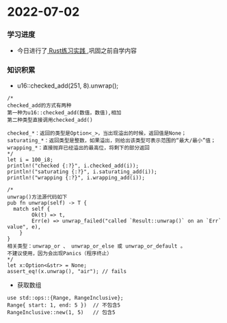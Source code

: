 # 2022-07-02

### 学习进度

- 今日进行了[ Rust练习实践 ](https://zh.practice.rs/),巩固之前自学内容

### 知识积累

-  u16::checked_add(251, 8).unwrap();
```
/*
checked_add的方式有两种
第一种为u16::checked_add(数值，数值),相加
第二种类型直接调用checked_add()

checked_*：返回的类型是Option<_>，当出现溢出的时候，返回值是None；
saturating_*：返回类型是整数，如果溢出，则给出该类型可表示范围的“最大/最小”值；
wrapping_*：直接抛弃已经溢出的最高位，将剩下的部分返回
*/
let i = 100_i8;
println!("checked {:?}", i.checked_add(i));
println!("saturating {:?}", i.saturating_add(i));
println!("wrapping {:?}", i.wrapping_add(i));

/*
unwrap()方法源代码如下
pub fn unwrap(self) -> T {
  match self {
        Ok(t) => t,
        Err(e) => unwrap_failed("called `Result::unwrap()` on an `Err` value", e),
    }
}
相关类型：unwrap_or 、 unwrap_or_else 或 unwrap_or_default 。
不建议使用，因为会出现Panics（程序终止）
*/ 
let x:Option<&str> = None;
assert_eq!(x.unwrap(), "air"); // fails
```

- 获取数组
```
use std::ops::{Range, RangeInclusive};
Range{ start: 1, end: 5 }) 	// 不包含5
RangeInclusive::new(1, 5)	// 包含5
```
